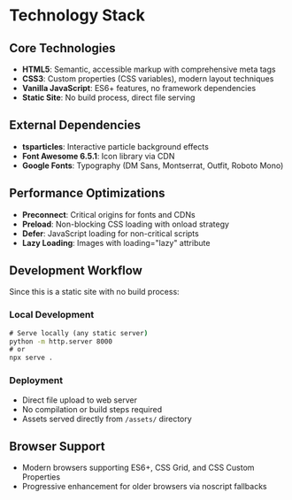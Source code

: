 # Technology Stack

## Core Technologies
- **HTML5**: Semantic, accessible markup with comprehensive meta tags
- **CSS3**: Custom properties (CSS variables), modern layout techniques
- **Vanilla JavaScript**: ES6+ features, no framework dependencies
- **Static Site**: No build process, direct file serving

## External Dependencies
- **tsparticles**: Interactive particle background effects
- **Font Awesome 6.5.1**: Icon library via CDN
- **Google Fonts**: Typography (DM Sans, Montserrat, Outfit, Roboto Mono)

## Performance Optimizations
- **Preconnect**: Critical origins for fonts and CDNs
- **Preload**: Non-blocking CSS loading with onload strategy
- **Defer**: JavaScript loading for non-critical scripts
- **Lazy Loading**: Images with loading="lazy" attribute

## Development Workflow
Since this is a static site with no build process:

### Local Development
```cmd
# Serve locally (any static server)
python -m http.server 8000
# or
npx serve .
```

### Deployment
- Direct file upload to web server
- No compilation or build steps required
- Assets served directly from `/assets/` directory

## Browser Support
- Modern browsers supporting ES6+, CSS Grid, and CSS Custom Properties
- Progressive enhancement for older browsers via noscript fallbacks